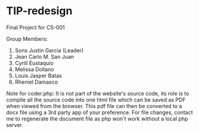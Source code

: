 # TIP-redesign
Final Project for CS-001

Group Members:
1. Sons Justin Garcia (Leader)
2. Jean Carlo M. San Juan
3. Cyrill Eustaquio
4. Melissa Dollano
5. Louis Jasper Batas
6. Rheniel Damasco

Note for coder.php:
It is not part of the website's source code, its role is to compile all the source code into one html file which can be saved as PDF when viewed from the browser. 
This pdf file can then be converted to a docx file using a 3rd party app of your preference. 
For file changes, contact me to regenerate the document file as php won't work without a local php server.
